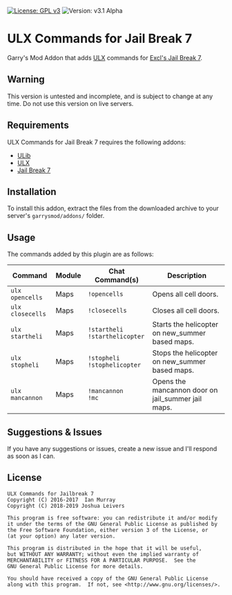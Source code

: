 [![License: GPL v3](https://img.shields.io/badge/License-GPLv3-blue.svg)](https://www.gnu.org/licenses/gpl-3.0) ![Version: v3.1 Alpha](https://img.shields.io/badge/version-v3.1%20alpha-red)


# ULX Commands for Jail Break 7
Garry's Mod Addon that adds [ULX](https://github.com/TeamUlysses/ulx) commands for [Excl's Jail Break 7](https://github.com/kurt-stolle/jailbreak).

## Warning
This version is untested and incomplete, and is subject to change at any time. Do not use this version on live servers.

## Requirements
ULX Commands for Jail Break 7 requires the following addons:

* [ULib](https://github.com/TeamUlysses/ulib)
* [ULX](https://github.com/TeamUlysses/ulx)
* [Jail Break 7](https://github.com/kurt-stolle/jailbreak)

## Installation
To install this addon, extract the files from the downloaded archive to your server's `garrysmod/addons/` folder.

## Usage
The commands added by this plugin are as follows:

| Command                            | Module | Chat Command(s)                              | Description                                         |
| ---------------------------------- | ------ | -------------------------------------------- | --------------------------------------------------- |
| `ulx opencells`                    | Maps   | `!opencells`                                 | Opens all cell doors.                               |
| `ulx closecells`                   | Maps   | `!closecells`                                | Closes all cell doors.                              |
| `ulx startheli`                    | Maps   | `!startheli` <br> `!starthelicopter`         | Starts the helicopter on new_summer based maps.     |
| `ulx stopheli`                     | Maps   | `!stopheli` <br> `!stophelicopter`           | Stops the helicopter on new_summer based maps.      |
| `ulx mancannon`                    | Maps   | `!mancannon` <br> `!mc`                      | Opens the mancannon door on jail_summer jail maps.  |

## Suggestions & Issues
If you have any suggestions or issues, create a new issue and I'll respond as soon as I can.

## License
	ULX Commands for Jailbreak 7
	Copyright (C) 2016-2017  Ian Murray
	Copyright (C) 2018-2019 Joshua Leivers

	This program is free software: you can redistribute it and/or modify
	it under the terms of the GNU General Public License as published by
	the Free Software Foundation, either version 3 of the License, or
	(at your option) any later version.

	This program is distributed in the hope that it will be useful,
	but WITHOUT ANY WARRANTY; without even the implied warranty of
	MERCHANTABILITY or FITNESS FOR A PARTICULAR PURPOSE.  See the
	GNU General Public License for more details.

	You should have received a copy of the GNU General Public License
	along with this program.  If not, see <http://www.gnu.org/licenses/>.
